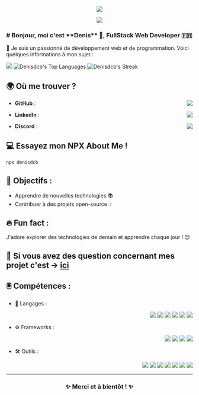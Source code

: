 <p align="center">
  <img src="https://readme-typing-svg.herokuapp.com?font=Fira+Code&weight=600&size=30&letterSpacing=0.2rem&Code&pause=1000&repeat=false&color=8FA5FC&center=true&random=true&width=435&lines=Hello%2C+I'm+Denis" />
</p>
<p align="center">
  <img src ="https://readme-typing-svg.herokuapp.com?font=Fira+Code&weight=300&size=24&Code&pause=1000&repeat=false&color=FFD264&center=true&random=true&width=435&lines=I+am+a+Fullstack+Web+Developer" />
</p>
<p>
  <h3># Bonjour, moi c'est **Denis** 👋, FullStack Web Developer 🇫🇷 </h3>

💼 Je suis un passionné de développement web et de programmation. Voici quelques informations à mon sujet :

![](https://komarev.com/ghpvc/?username=Denisdcb&color=blueviolet&abbreviated=true)
![Denisdcb's Top Languages](https://github-readme-stats.vercel.app/api/top-langs/?username=Denisdcb&theme=midnight-purple&show_icons=true&hide_border=false&layout=compact)
![Denisdcb's Streak](https://github-readme-streak-stats.herokuapp.com/?user=Denisdcb&theme=midnight-purple&hide_border=false)

## 🌍 Où me trouver ?
- **GitHub** : [<img align="right" src="https://img.shields.io/badge/Mes_Repos-2C2C2C?style=for-the-badge&logo=github&logoColor=white" />](https://github.com/Denisdcb?tab=repositories)
  
- **LinkedIn** : [<img align="right" src="https://img.shields.io/badge/Visiter_mon_profil-3390FF?style=for-the-badge&logo=linkedin&logoColor=white" />](https://linkedin.com/in/denisdcb)
  
- **Discord** : <img align="right" src="https://img.shields.io/badge/Discord%20%3A%20ghosthacker89-A51FFC?style=for-the-badge&logo=discord&logoColor=white" />

## 💻 Essayez mon NPX About Me !

```bash
npx denisdcb
```

## 🎯 Objectifs :
- Apprendre de nouvelles technologies 📚
- Contribuer à des projets open-source 💡

## 🔥 Fun fact :
J'adore explorer des technologies de demain et apprendre chaque jour ! 😊

## 💬 Si vous avez des question concernant mes projet c'est -> [ici](https://github.com/Denisdcb/Denisdcb/issues)
</p>

## 🖲️ Compétences :

- 🔧 Langages :
  <p align="right">
    <img src="https://img.shields.io/badge/HTML5-E34F26?style=for-the-badge&logo=html5&logoColor=white" />
    <img src="https://img.shields.io/badge/CSS3-1572B6?style=for-the-badge&logo=css3&logoColor=white" />
    <img src="https://img.shields.io/badge/JavaScript-F7DF1E?style=for-the-badge&logo=javascript&logoColor=white" />
    <img src="https://img.shields.io/badge/TypeScript-8FA5FC?style=for-the-badge&logo=typescript&logoColor=white" />
    <img src="https://img.shields.io/badge/PHP-777BB4?style=for-the-badge&logo=php&logoColor=white" />
    <img src="https://img.shields.io/badge/MySQL-4479A1?style=for-the-badge&logo=mysql&logoColor=white" />
  </p>
- ⚙️ Frameworks :
  <p align="right">
    <img src="https://img.shields.io/badge/Angular-E23237?style=for-the-badge&logo=angular&logoColor=white" />
    <img src="https://img.shields.io/badge/React-61DAFB?style=for-the-badge&logo=react&logoColor=black" />
    <img src="https://img.shields.io/badge/Symfony-000000?style=for-the-badge&logo=symfony&logoColor=white" />
    <img src="https://img.shields.io/badge/Node.js-339933?style=for-the-badge&logo=node.js&logoColor=white" />
  </p>
- 🛠 Outils :
  <p align="right">
    <img src="https://img.shields.io/badge/Git-F05032?style=for-the-badge&logo=git&logoColor=white" />
    <img src="https://img.shields.io/badge/Docker-2496ED?style=for-the-badge&logo=docker&logoColor=white" />
    <img src="https://img.shields.io/badge/VS%20Code-007ACC?style=for-the-badge&logo=visualstudiocode&logoColor=white" />
    <img src="https://img.shields.io/badge/Linux-FCC624?style=for-the-badge&logo=linux&logoColor=black" />
    <img src="https://img.shields.io/badge/Windows-0078D4?style=for-the-badge&logo=windows&logoColor=white" />
    <img src="https://img.shields.io/badge/Adobe-FF0000?style=for-the-badge&logo=adobe&logoColor=white" />
    <img src="https://img.shields.io/badge/VMware-607078?style=for-the-badge&logo=vmware&logoColor=white" />
  </p>
<hr>
<h3 align="center">✨ Merci et à bientôt ! ✨</h3>
